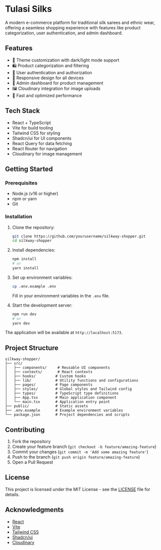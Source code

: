 # Tulasi Silks

A modern e-commerce platform for traditional silk sarees and ethnic wear, offering a seamless shopping experience with features like product categorization, user authentication, and admin dashboard.

## Features

- 🎨 Theme customization with dark/light mode support
- 🛍️ Product categorization and filtering
- 🔐 User authentication and authorization
- 📱 Responsive design for all devices
- 🎯 Admin dashboard for product management
- 🖼️ Cloudinary integration for image uploads
- 🚀 Fast and optimized performance

## Tech Stack

- React + TypeScript
- Vite for build tooling
- Tailwind CSS for styling
- Shadcn/ui for UI components
- React Query for data fetching
- React Router for navigation
- Cloudinary for image management

## Getting Started

### Prerequisites

- Node.js (v16 or higher)
- npm or yarn
- Git

### Installation

1. Clone the repository:
   ```bash
   git clone https://github.com/yourusername/silkway-shopper.git
   cd silkway-shopper
   ```

2. Install dependencies:
   ```bash
   npm install
   # or
   yarn install
   ```

3. Set up environment variables:
   ```bash
   cp .env.example .env
   ```
   Fill in your environment variables in the `.env` file.

4. Start the development server:
   ```bash
   npm run dev
   # or
   yarn dev
   ```

The application will be available at `http://localhost:5173`.

## Project Structure

```
silkway-shopper/
├── src/
│   ├── components/     # Reusable UI components
│   ├── contexts/       # React contexts
│   ├── hooks/         # Custom hooks
│   ├── lib/           # Utility functions and configurations
│   ├── pages/         # Page components
│   ├── styles/        # Global styles and Tailwind config
│   ├── types/         # TypeScript type definitions
│   ├── App.tsx        # Main application component
│   └── main.tsx       # Application entry point
├── public/            # Static assets
├── .env.example       # Example environment variables
└── package.json       # Project dependencies and scripts
```

## Contributing

1. Fork the repository
2. Create your feature branch (`git checkout -b feature/amazing-feature`)
3. Commit your changes (`git commit -m 'Add some amazing feature'`)
4. Push to the branch (`git push origin feature/amazing-feature`)
5. Open a Pull Request

## License

This project is licensed under the MIT License - see the [LICENSE](LICENSE) file for details.

## Acknowledgments

- [React](https://reactjs.org/)
- [Vite](https://vitejs.dev/)
- [Tailwind CSS](https://tailwindcss.com/)
- [Shadcn/ui](https://ui.shadcn.com/)
- [Cloudinary](https://cloudinary.com/)
